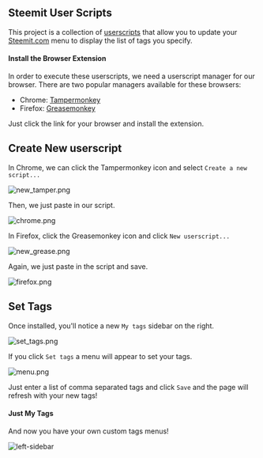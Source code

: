 ## Steemit User Scripts
This project is a collection of [userscripts](https://en.wikipedia.org/wiki/Userscript) that allow you to update your [Steemit.com](https://steemit.com) menu to display the list of tags you specify.

#### Install the Browser Extension
In order to execute these userscripts, we need a userscript manager for our browser. There are two popular managers available for these browsers:

- Chrome: [Tampermonkey](https://chrome.google.com/webstore/detail/tampermonkey/dhdgffkkebhmkfjojejmpbldmpobfkfo?hl=en)
- Firefox: [Greasemonkey](https://addons.mozilla.org/en-US/firefox/addon/greasemonkey/)

Just click the link for your browser and install the extension.

## Create New userscript
In Chrome, we can click the Tampermonkey icon and select `Create a new script...`

![new_tamper.png](https://res.cloudinary.com/hpiynhbhq/image/upload/v1517712720/hu3xvzkbxg6xizvrd6jr.png)

Then, we just paste in our script.

![chrome.png](https://res.cloudinary.com/hpiynhbhq/image/upload/v1520260685/uaqaudyolx2zfcmkqzrn.png)

In Firefox, click the Greasemonkey icon and click `New userscript...`

![new_grease.png](https://res.cloudinary.com/hpiynhbhq/image/upload/v1516991293/oltfsdciei4sf5ttdh2k.png)

Again, we just paste in the script and save.

![firefox.png](https://res.cloudinary.com/hpiynhbhq/image/upload/v1520260688/cnfy9u3oc4pdnj8yvsop.png)

## Set Tags
Once installed, you'll notice a new `My tags` sidebar on the right.

![set_tags.png](https://res.cloudinary.com/hpiynhbhq/image/upload/v1520260696/desycglvlrjg8nayx7ym.png)

If you click `Set tags` a menu will appear to set your tags.

![menu.png](https://res.cloudinary.com/hpiynhbhq/image/upload/v1520260693/e4zfqxzualkz0c4aq9qn.png)

Just enter a list of comma separated tags and click `Save` and the page will refresh with your new tags!

#### Just My Tags
And now you have your own custom tags menus!

![left-sidebar](https://res.cloudinary.com/hpiynhbhq/image/upload/v1517065420/l6hntvlvxwtvtify1cug.png)